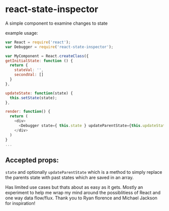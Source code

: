 # react-state-inspector
A simple component to examine changes to state


example usage:

```javascript
var React = require('react');
var Debugger = require('react-state-inspector');

var MyComponent = React.createClass({
getInitialState: function () {
  return {
    stateVal: '',
    secondVal: []
  }
},

updateState: function(state) {
  this.setState(state);
},

render: function() {
  return (
    <div>
      <Debugger state={ this.state } updateParentState={this.updateState} />
    </div>
  )
}
...
```

## Accepted props: 

`state` and optionally `updateParentState` which is a method to simply replace the parents state with past states which are saved in an array.


Has limited use cases but thats about as easy as it gets. Mostly an experiment to help me wrap my mind around the possiblitiess of React and one way data flow/flux. Thank you to Ryan florence and Michael Jackson for inspiration!
